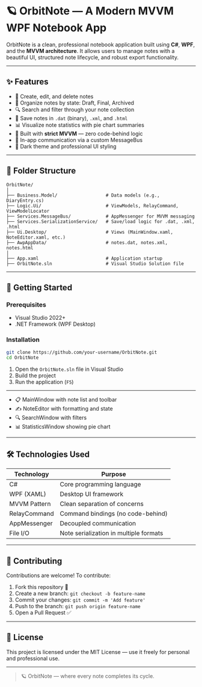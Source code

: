 # 🪐 OrbitNote — A Modern MVVM WPF Notebook App

OrbitNote is a clean, professional notebook application built using **C#**, **WPF**, and the **MVVM architecture**. It allows users to manage notes with a beautiful UI, structured note lifecycle, and robust export functionality.

---

## ✨ Features

- 📝 Create, edit, and delete notes
- 🔄 Organize notes by state: Draft, Final, Archived
- 🔍 Search and filter through your note collection
- 💾 Save notes in `.dat` (binary), `.xml`, and `.html`
- 📊 Visualize note statistics with pie chart summaries
- 🧠 Built with **strict MVVM** — zero code-behind logic
- 📨 In-app communication via a custom MessageBus
- 🎨 Dark theme and professional UI styling

---

## 🧱 Folder Structure

```
OrbitNote/
│
├── Business.Model/                  # Data models (e.g., DiaryEntry.cs)
├── Logic.Ui/                        # ViewModels, RelayCommand, ViewModelLocator
├── Services.MessageBus/             # AppMessenger for MVVM messaging
├── Services.SerializationService/   # Save/load logic for .dat, .xml, .html
├── Ui.Desktop/                      # Views (MainWindow.xaml, NoteEditor.xaml, etc.)
├── AwpAppData/                      # notes.dat, notes.xml, notes.html
│
├── App.xaml                         # Application startup
├── OrbitNote.sln                    # Visual Studio Solution file
```

---

## 🚀 Getting Started

### Prerequisites

- Visual Studio 2022+
- .NET Framework (WPF Desktop)

### Installation

```bash
git clone https://github.com/your-username/OrbitNote.git
cd OrbitNote
```

1. Open the `OrbitNote.sln` file in Visual Studio
2. Build the project
3. Run the application (`F5`)

---


- 📋 MainWindow with note list and toolbar
- ✍️ NoteEditor with formatting and state
- 🔍 SearchWindow with filters
- 📊 StatisticsWindow showing pie chart

---

## 🛠 Technologies Used

| Technology          | Purpose                              |
|---------------------|--------------------------------------|
| C#                  | Core programming language            |
| WPF (XAML)          | Desktop UI framework                 |
| MVVM Pattern        | Clean separation of concerns         |
| RelayCommand        | Command bindings (no code-behind)    |
| AppMessenger        | Decoupled communication              |
| File I/O            | Note serialization in multiple formats |

---

## 🤝 Contributing

Contributions are welcome! To contribute:

1. Fork this repository 🍴  
2. Create a new branch: `git checkout -b feature-name`  
3. Commit your changes: `git commit -m 'Add feature'`  
4. Push to the branch: `git push origin feature-name`  
5. Open a Pull Request ✅

---

## 📄 License

This project is licensed under the MIT License — use it freely for personal and professional use.

---

> 🪐 OrbitNote — where every note completes its cycle.
